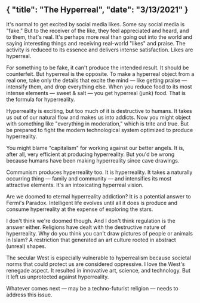 {
  "title": "The Hyperreal",
  "date": "3/13/2021"
}
---

It's normal to get excited by social media likes. Some say social media is "fake." But to the receiver of the like, they feel appreciated and heard, and to them, that's real. It's perhaps more real than going out into the world and saying interesting things and receiving real-world "likes" and praise. The activity is reduced to its essence and delivers intense satisfaction. Likes are hyperreal. 

For something to be fake, it can't produce the intended result. It should be counterfeit. But hyperreal is the opposite. To make a hyperreal object from a real one, take only the details that excite the mind — like getting praise — intensify them, and drop everything else. When you reduce food to its most intense elements — sweet & salt — you get hyperreal (junk) food.  That is the formula for hyperreality. 

Hyperreality is exciting, but too much of it is destructive to humans. It takes us out of our natural flow and makes us into addicts. Now you might object with something like "everything in moderation," which is trite and true. But be prepared to fight the modern technological system optimized to produce hyperreality. 

You might blame "capitalism" for working against our better angels. It is, after all, very efficient at producing hyperreality. But you'd be wrong because humans have been making hyperreality since cave drawings.

Communism produces hyperreality too. It is hyperreality. It takes a naturally occurring thing — family and community — and intensifies its most attractive elements. It's an intoxicating hyperreal vision. 

Are we doomed to eternal hyperreality addiction? It is a potential answer to Fermi's Paradox. Intelligent life evolves until all it does is produce and consume hyperreality at the expense of exploring the stars. 

I don't think we're doomed though. And I don't think regulation is the answer either. Religions have dealt with the destructive nature of hyperreality. Why do you think you can't draw pictures of people or animals in Islam? A restriction that generated an art culture rooted in abstract (unreal) shapes.

The secular West is especially vulnerable to hyperrealism because societal norms that could protect us are considered oppressive. I love the West's renegade aspect. It resulted in innovative art, science, and technology. But it left us unprotected against hyperreality.

Whatever comes next — may be a techno-futurist religion — needs to address this issue. 